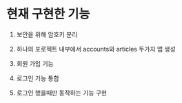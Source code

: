 # 현재 구현한 기능

1. 보안을 위해 암호키 분리

2. 하나의 포로젝트 내부에서 accounts와 articles 두가지 앱 생성

3. 회원 가입 기능

4. 로그인 기능 통합

5. 로그인 했을때만 동작하는 기능 구현






